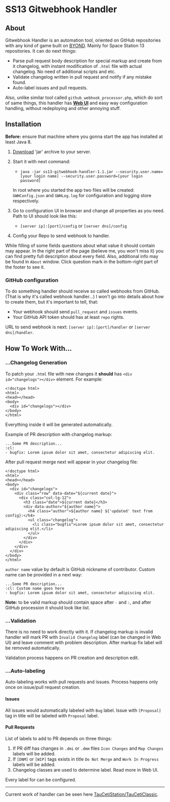 # SS13 Gitwebhook Handler
## About
Gitwebhook Handler is an automation tool, oriented on GitHub repositories with any kind of game built on [BYOND](http://www.byond.com/).
Mainly for Space Station 13 repositories. It can do next things:
- Parse pull request body description for special markup and create from it changelog, 
with instant modification of `.html` file with actual changelog. No need of additional scripts and etc.
- Validate changelog written in pull request and notify if any mistake found.
- Auto-label issues and pull requests.

Also, unlike similar tool called `github_webhook_processor.php`, which do sort of same things,
this handler has [**Web UI**](https://imgur.com/a/Z8tQa) and easy way configuration handling, without redeploying and other annoying stuff.

## Installation
**Before:** ensure that machine where you gonna start the app has installed at least Java 8.

1. [Download](https://github.com/SpaiR/ss13-gitwebhook-handler/releases) 'jar' archive to your server.

2. Start it with next command:
    - `java -jar ss13-gitwebhook-handler-1.1.jar --security.user.name=[your login name] --security.user.password=[your login password]`
    
   In root where you started the app two files will be created: `GWHConfig.json` and `GWHLog.log` for configuration and logging store respectively.

3. Go to configuration UI in browser and change all properties as you need. Path to UI should look like this:
   - `[server ip]:[port]/config` or `[server dns]/config`

4. Config your Repo to send webhook to handler.

While filling of some fields questions about what value it should contain may appear. 
In the right part of the page (believe me, you won't miss it) you can find pretty full description about every field.
Also, additional info may be found in `About` window. Click question mark in the bottom-right part of the footer to see it.

### GitHub configuration
To do something handler should receive so called webhooks from GitHub. (That is why it's called webhook handler...)
I won't go into details about how to create them, but it's important to tell, that:
- Your webhook should send `pull_request` and `issues` events.
- Your GitHub API token should has at least `repo` rights.

URL to send webhook is next: `[server ip]:[port]/handler` or `[server dns]/handler`.

## How To Work With...
### ...Changelog Generation
To patch your `.html` file with new changes it **should** has `<div id="changelogs"></div>` element.
For example:
```
<!doctype html>
<html>
<head></head>
<body>
  <div id="changelogs"></div>
</body>
</html>
```

Everything inside it will be generated automatically.

Example of PR description with changelog markup:
```
...Some PR description...
:cl:
- bugfix: Lorem ipsum dolor sit amet, consectetur adipiscing elit.
```

After pull request merge next will appear in your changelog file:
```
<!doctype html>
<html>
<head></head>
<body>
  <div id="changelogs">
    <div class="row" data-date="${current date}">
      <div class="col-lg-12">
        <h3 class="date">${current date}</h3>
        <div data-author="${author name}">
          <h4 class="author">${author name} ${'updated' text from config}:</h4>
          <ul class="changelog">
            <li class="bugfix">Lorem ipsum dolor sit amet, consectetur adipiscing elit.</li>
          </ul>
        </div>
      </div>
    </div>
  </div>
</body>
</html>
```

`author name` value by default is GitHub nickname of contributor. Custom name can be provided in a next way:
```
...Some PR description...
:cl: Custom name goes here
- bugfix: Lorem ipsum dolor sit amet, consectetur adipiscing elit.
```

**Note:** to be valid markup should contain space after `-` and `:`, and after GitHub procession it should look like list.

### ...Validation
There is no need to work directly with it.
If changelog markup is invalid handler will mark PR with `Invalid Changelog` label (can be changed in Web UI)
and leave comment with problem description. After markup fix label will be removed automatically.

Validation process happens on PR creation and description edit.

### ...Auto-labeling
Auto-labeling works with pull requests and issues. Process happens only once on issue/pull request creation.

#### Issues
All issues would automatically labeled with `Bug` label. Issue with `[Proposal]` tag in title will be labeled with `Proposal` label.

#### Pull Requests
List of labels to add to PR depends on three things:
1. If PR diff has changes in `.dmi` or `.dmm` files `Icon Changes` and `Map Changes` labels will be added.
2. If `[DNM]` or `[WIP]` tags exists in title `Do Not Merge` and `Work In Progress` labels will be added.
3. Changelog classes are used to determine label. Read more in Web UI.

Every label for can be configured.

<hr>

Current work of handler can be seen here [TauCetiStation/TauCetiClassic](https://github.com/TauCetiStation/TauCetiClassic).
